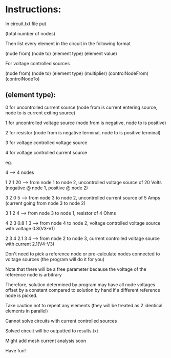# Instructions:
In circuit.txt file put

(total number of nodes)

Then list every element in the circuit in the following format

(node from) (node to) (element type) (element value)

For voltage controlled sources

(node from) (node to) (element type) (multiplier) (controlNodeFrom) (controlNodeTo)

## (element type):
0 for uncontrolled current source (node from is current entering source, node to is current exiting source)

1 for uncontrolled voltage source (node from is negative, node to is positive)

2 for resistor (node from is negative terminal, node to is positive terminal)

3 for voltage controlled voltage source

4 for voltage controlled current source

eg.

4 --> 4 nodes

1 2 1 20 --> from node 1 to node 2, uncontrolled voltage source of 20 Volts (negative @ node 1, positive @ node 2)

3 2 0 5 --> from node 3 to node 2, uncontrolled current source of 5 Amps (current going from node 3 to node 2)

3 1 2 4 --> from node 3 to node 1, resistor of 4 Ohms

4 2 3 0.8 1 3 --> from node 4 to node 2, voltage controlled voltage source with voltage 0.8(V3-V1)

2 3 4 2.1 3 4 --> from node 2 to node 3, current controlled voltage source with current 2.1(V4-V3)

Don't need to pick a reference node or pre-calculate nodes connected to voltage sources (the program will do it for you)

Note that there will be a free parameter because the voltage of the reference node is arbitrary

Therefore, solution determined by program may have all node voltages offset by a constant compared to solution by hand if a different reference node is picked.

Take caution not to repeat any elements (they will be treated as 2 identical elements in parallel)

Cannot solve circuits with current controlled sources

Solved circuit will be outputted to results.txt

Might add mesh current analysis soon

Have fun!